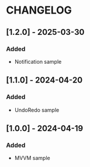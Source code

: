 # CHANGELOG

## [1.2.0] - 2025-03-30

### Added
- Notification sample

## [1.1.0] - 2024-04-20

### Added
- UndoRedo sample

## [1.0.0] - 2024-04-19

### Added
- MVVM sample